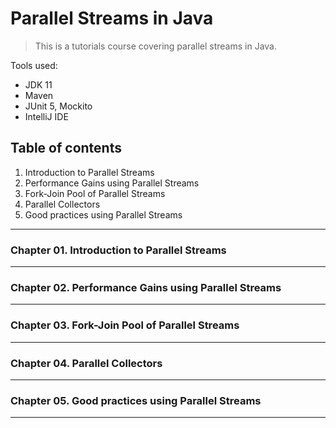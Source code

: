 # Parallel Streams in Java

> This is a tutorials course covering parallel streams in Java.

Tools used:

- JDK 11
- Maven
- JUnit 5, Mockito
- IntelliJ IDE

## Table of contents

1. Introduction to Parallel Streams
2. Performance Gains using Parallel Streams
3. Fork-Join Pool of Parallel Streams
4. Parallel Collectors
5. Good practices using Parallel Streams

---

### Chapter 01. Introduction to Parallel Streams

---

### Chapter 02. Performance Gains using Parallel Streams

---

### Chapter 03. Fork-Join Pool of Parallel Streams

---

### Chapter 04. Parallel Collectors

---

### Chapter 05. Good practices using Parallel Streams

---

